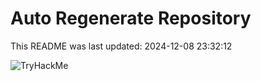 # Auto Regenerate Repository

This README was last updated: 2024-12-08 23:32:12

 ![TryHackMe](https://tryhackme.com/badge/533634)